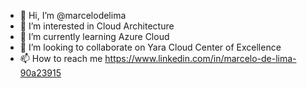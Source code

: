- 👋 Hi, I’m @marcelodelima
- 👀 I’m interested in Cloud Architecture
- 🌱 I’m currently learning Azure Cloud
- 💞️ I’m looking to collaborate on Yara Cloud Center of Excellence 
- 📫 How to reach me https://www.linkedin.com/in/marcelo-de-lima-90a23915
<!---
marcelodelima/marcelodelima is a ✨ special ✨ repository because its `README.md` (this file) appears on your GitHub profile.
You can click the Preview link to take a look at your changes.
--->
